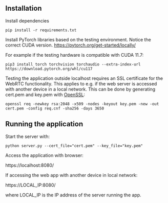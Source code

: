 

## Installation

Install dependencies

```
pip install -r requirements.txt
```

Install PyTorch libraries based on the testing environment. Notice the correct CUDA version.
https://pytorch.org/get-started/locally/

For example if the testing hardware is compatible with CUDA 11.7:
```
pip3 install torch torchvision torchaudio --extra-index-url https://download.pytorch.org/whl/cu117
```
Testing the application outside localhost requires an SSL certificate for the WebRTC functionality. This applies to e.g. if the web server is accessed with another device in a local network. This can be done by generating cert.pem and key.pem with [OpenSSL](https://www.openssl.org/):

```
openssl req -newkey rsa:2048 -x509 -nodes -keyout key.pem -new -out cert.pem -config req.cnf -sha256 -days 3650
```

## Running the application

Start the server with:

```
python server.py --cert_file="cert.pem" --key_file="key.pem"
```

Access the application with browser:

https://localhost:8080/

If accessing the web app with another device in local network:

https://LOCAL_IP:8080/

where LOCAL_IP is the IP address of the server running the app.

